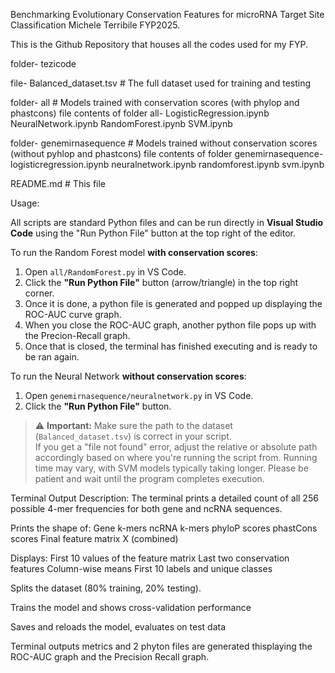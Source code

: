 Benchmarking Evolutionary Conservation Features for microRNA Target Site Classification
Michele Terribile FYP2025.

This is the Github Repository that houses all the codes used for my FYP.

folder- tezicode

file- Balanced_dataset.tsv               # The full dataset used for training and testing

folder- all                               # Models trained with conservation scores (with phylop and phastcons)
file contents of folder all- LogisticRegression.ipynb
                             NeuralNetwork.ipynb
                             RandomForest.ipynb
                             SVM.ipynb

folder- genemirnasequence           # Models trained without conservation scores (without pyhlop and phastcons)
file contents of folder genemirnasequence-    logisticregression.ipynb
                                              neuralnetwork.ipynb
                                              randomforest.ipynb
                                              svm.ipynb

README.md                          # This file

Usage:

All scripts are standard Python files and can be run directly in **Visual Studio Code** using the "Run Python File" button at the top right of the editor.



To run the Random Forest model **with conservation scores**:

1. Open `all/RandomForest.py` in VS Code.
2. Click the **"Run Python File"** button (arrow/triangle) in the top right corner.
3. Once it is done, a python file is generated and popped up displaying the ROC-AUC curve graph.
4. When you close the ROC-AUC graph, another python file pops up with the Precion-Recall graph.
5. Once that is closed, the terminal has finished executing and is ready to be ran again.

To run the Neural Network **without conservation scores**:

1. Open `genemirnasequence/neuralnetwork.py` in VS Code.
2. Click the **"Run Python File"** button.

> ⚠️ **Important:** Make sure the path to the dataset (`Balanced_dataset.tsv`) is correct in your script.  
> If you get a "file not found" error, adjust the relative or absolute path accordingly based on where you're running the script from.
> Running time may vary, with SVM models typically taking longer. Please be patient and wait until the program completes execution.

Terminal Output Description:
The terminal prints a detailed count of all 256 possible 4-mer frequencies for both gene and ncRNA sequences.

Prints the shape of:
Gene k-mers
ncRNA k-mers
phyloP scores
phastCons scores
Final feature matrix X (combined)

Displays:
First 10 values of the feature matrix
Last two conservation features
Column-wise means
First 10 labels and unique classes

Splits the dataset (80% training, 20% testing).

Trains the model and shows cross-validation performance

Saves and reloads the model, evaluates on test data

Terminal outputs metrics and 2 phyton files are generated thisplaying the ROC-AUC graph and the Precision Recall graph.
